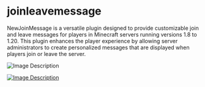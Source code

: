 # joinleavemessage
NewJoinMessage is a versatile plugin designed to provide customizable join and leave messages for players in Minecraft servers running versions 1.8 to 1.20. This plugin enhances the player experience by allowing server administrators to create personalized messages that are displayed when players join or leave the server.



![Image Description](https://cdn.discordapp.com/attachments/1212916214146531336/1260079205467557979/Untitled-1.png?ex=668e03b5&is=668cb235&hm=bc42ec4a09957d6be068ee8bfdf25687021f0e17546b953f49c658ed04a22480&)









[![Image Description](https://media.discordapp.net/attachments/1212916214146531336/1260079205983719495/65ab2e7ea50ceda9008f571a2e3355a0aa359cf2.png?ex=668e03b5&is=668cb235&hm=a6b702dd0fe7a498afde7e72a6312228bd83b11dcdd955337c0ae56047916b78&=&format=webp&quality=lossless)](https://discord.gg/ByEvu8VGJ5)
